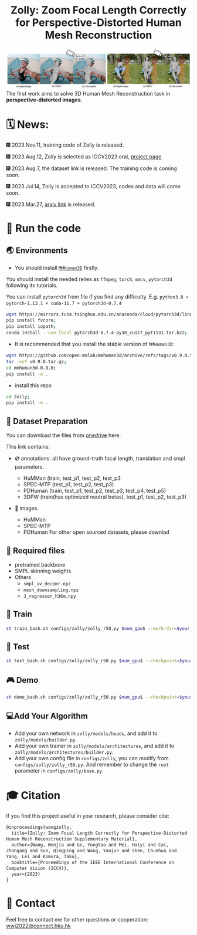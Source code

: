 <div align="center">

<h1>Zolly: Zoom Focal Length Correctly for Perspective-Distorted Human Mesh Reconstruction </h1>
</div>


![teaser](assets/teaser.png)
The first work aims to solve 3D Human Mesh Reconstruction task in **perspective-distorted images**. 



# 🗓️ News:

🎆 2023.Nov.11, training code of Zolly is released.

🎆 2023.Aug.12, Zolly is selected as ICCV2023 oral, [project page](https://wenjiawang0312.github.io/projects/zolly/).

🎆 2023.Aug.7, the dataset link is released. The training code is coming soon.

🎆 2023.Jul.14, Zolly is accepted to ICCV2023, codes and data will come soon.

🎆 2023.Mar.27, [arxiv link](https://arxiv.org/abs/2303.13796) is released.


# 🚀 Run the code
## 🌏 Environments
- You should install [`MMHuman3D`](https://github.com/open-mmlab/mmhuman3d/blob/main/docs/install.md) firstly.

You should install the needed relies as `ffmpeg`, `torch`, `mmcv`, `pytorch3d` following its tutorials.

You can install `pytorch3d` from file if you find any difficulty. 
E.g. `python3.8 + pytorch-1.13.1 + cuda-11.7 + pytorch3d-0.7.4`
```bash
wget https://mirrors.tuna.tsinghua.edu.cn/anaconda/cloud/pytorch3d/linux-64/pytorch3d-0.7.4-py38_cu117_pyt1131.tar.bz2;
pip install fvcore;
pip install iopath;
conda install --use-local pytorch3d-0.7.4-py38_cu117_pyt1131.tar.bz2;
```

- It is recommended that you install the stable version of `MMHuman3D`:

```bash
wget https://github.com/open-mmlab/mmhuman3d/archive/refs/tags/v0.9.0.tar.gz;
tar -xvf v0.9.0.tar.gz;
cd mmhuman3d-0.9.0;
pip install -e .
```

- install this repo
```bash
cd Zolly;
pip install -e .
```

## 💾 Dataset Preparation

You can download the files from [onedrive](https://connecthkuhk-my.sharepoint.com/:f:/g/personal/wwj2022_connect_hku_hk/EjwloRJZtVBBrgliQ76EP6YBMtVQ5G_D4TPo2n18CAwOyw) here.

This link contains:

- 💿 annotations:
 all have ground-truth focal length, translation and smpl parameters.
    - HuMMan (train, test_p1, test_p2, test_p3
    - SPEC-MTP (test_p1, test_p2, test_p3)
    - PDHuman (train, test_p1, test_p2, test_p3, test_p4, test_p5)
    - 3DPW (train(has optimized neutral betas), test_p1, test_p2, test_p3)

- 🌁 images.
    - HuMMan
    - SPEC-MTP
    - PDHuman
For other open sourced datasets, please downlad
## 📁 Required files
- pretrained backbone
- SMPL skinning weights
- Others
  - `smpl_uv_decomr.npz`
  - `mesh_downsampling.npz`
  - `J_regressor_h36m.npy`

## 🚅 Train
```bash
sh train_bash.sh configs/zolly/zolly_r50.py $num_gpu$ --work-dir=$your_workdir$
```

## 🚗 Test
```bash
sh test_bash.sh configs/zolly/zolly_r50.py $num_gpu$ --checkpoint=$your_ckpt$
```

## 🎮 Demo
```bash
sh demo_bash.sh configs/zolly/zolly_r50.py $num_gpu$ --checkpoint=$your_ckpt$
```
## 💻Add Your Algorithm
- Add your own network in `zolly/models/heads`, and add it to `zolly/models/builder.py`.
- Add your own trainer in `zolly/models/architectures`, and add it to `zolly/models/architectures/builder.py`.
- Add your own config file in `configs/zolly`, you can modify from `configs/zolly/zolly_r50.py`. And remember to change the `root` parameter in `configs/zolly/base.py`.

# 🎓 Citation

If you find this project useful in your research, please consider cite:

```
@inproceedings{wangzolly,
  title={Zolly: Zoom Focal Length Correctly for Perspective-Distorted Human Mesh Reconstruction Supplementary Material},
  author={Wang, Wenjia and Ge, Yongtao and Mei, Haiyi and Cai, Zhongang and Sun, Qingping and Wang, Yanjun and Shen, Chunhua and Yang, Lei and Komura, Taku},
  booktitle={Proceedings of the IEEE International Conference on Computer Vision (ICCV)},
  year={2023}
}
```
# 📧 Contact

Feel free to contact me for other questions or cooperation: wwj2022@connect.hku.hk
